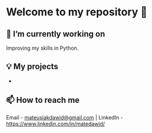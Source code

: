 # Welcome to my repository 👋

## 🔭 I’m currently working on
Improving my skills in Python.

## 💡 My projects
* 

## 📫 How to reach me 
Email - mateusiakdawid@gmail.com | LinkedIn - https://www.linkedin.com/in/matedawid/
